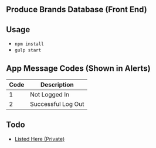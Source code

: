 ## Produce Brands Database (Front End)


## Usage

- `npm install`
- `gulp start`

## App Message Codes (Shown in Alerts)

| Code   | Description |
| ------ | ----------- |
| 1      | Not Logged In |
| 2      | Successful Log Out |


## Todo

- [Listed Here (Private)](https://trello.com/b/D0Nv6Y9F/todo-s)

